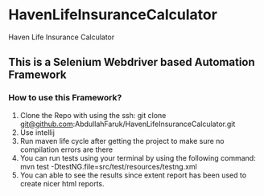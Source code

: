 # HavenLifeInsuranceCalculator
Haven Life Insurance Calculator
## This is a Selenium Webdriver based Automation Framework

### How to use this Framework?
1. Clone the Repo with using the ssh: git clone git@github.com:AbdullahFaruk/HavenLifeInsuranceCalculator.git
2. Use intellij
3. Run maven life cycle after getting the project to make sure no compilation errors are there
4. You can run tests using your terminal by using the following command: mvn test -DtestNG.file=src/test/resources/testng.xml
5. You can able to see the results since extent report has been used to create nicer html reports.


